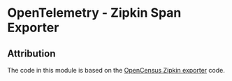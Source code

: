 # OpenTelemetry - Zipkin Span Exporter

## Attribution

The code in this module is based on the [OpenCensus Zipkin exporter][oc-origin] code.

[oc-origin]: https://github.com/census-instrumentation/opencensus-java/
